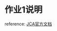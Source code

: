 # 作业1说明

reference: [JCA官方文档](https://docs.oracle.com/javase/8/docs/technotes/guides/security/crypto/CryptoSpec.html)